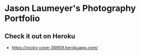 # Jason Laumeyer's Photography Portfolio

## Check it out on Heroku
- https://rocky-cove-38909.herokuapp.com/

